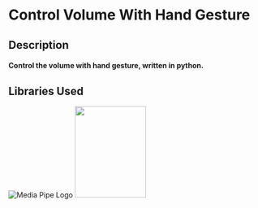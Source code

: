# Control Volume With Hand Gesture
## Description
#### Control the volume with hand gesture, written in python.
## Libraries Used
![Media Pipe Logo](https://google.github.io/mediapipe/images/logo_horizontal_color.png)
<img height="180px" width="140px" src="https://opencv.org/wp-content/uploads/2020/07/OpenCV_logo_black_.png"/>
